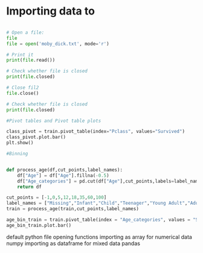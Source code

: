 # Importing data to 

```python

# Open a file: 
file
file = open('moby_dick.txt', mode='r')

# Print it
print(file.read())

# Check whether file is closed
print(file.closed)

# Close fil2
file.close()

# Check whether file is closed
print(file.closed)

#Pivot tables and Pivot table plots

class_pivot = train.pivot_table(index="Pclass", values="Survived")
class_pivot.plot.bar()
plt.show()

#Binning


def process_age(df,cut_points,label_names):
    df["Age"] = df["Age"].fillna(-0.5)
    df["Age_categories"] = pd.cut(df["Age"],cut_points,labels=label_names)
    return df

cut_points = [-1,0,5,12,18,35,60,100]
label_names = ["Missing","Infant","Child","Teenager","Young Adult","Adult","Senior"]
train = process_age(train,cut_points,label_names)

age_bin_train = train.pivot_table(index = "Age_categories", values = "Survived")
age_bin_train.plot.bar()

```
default python file opening functions
importing as array for numerical data numpy
importing as dataframe for mixed data pandas
